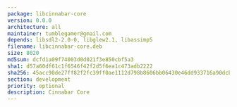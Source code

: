 ```yaml
---
package: libcinnabar-core
version: 0.0.0
architecture: all
maintainer: tumblegamer@gmail.com
depends: libsdl2-2.0-0, libglew2.1, libassimp5
filename: libcinnabar-core.deb
size: 8020
md5sum: dcfd1a09f74003d0d021f3e850cbf5a3
sha1: d57a60df61c1f6546f42f2d5f6ea1c473adb2222
sha256: 45acc90de27ff82f2fc39ff0ae1112d798b8606bb06430e46dd933716a90dcb5
section: development
priority: optional
description: Cinnabar Core
---
```

